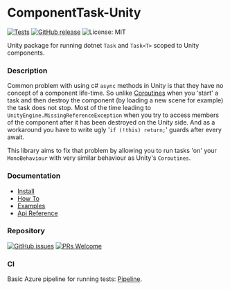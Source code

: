 # ComponentTask-Unity


[![Tests](https://img.shields.io/azure-devops/tests/bastian-blokland/ComponentTask/6/master.svg)](https://dev.azure.com/bastian-blokland/ComponentTask/_build/latest?definitionId=6&branchName=master)
[![GitHub release](https://img.shields.io/github/release/BastianBlokland/componenttask-unity.svg)](https://github.com/BastianBlokland/componenttask-unity/releases/)
![License: MIT](https://img.shields.io/badge/License-MIT-blue.svg)

Unity package for running dotnet `Task` and `Task<T>` scoped to Unity components.


### Description
Common problem with using c# `async` methods in Unity is that they have no concept of a component
life-time.
So unlike [Coroutines](https://docs.unity3d.com/ScriptReference/Coroutine.html) when you 'start' a
task and then destroy the component (by loading a new scene for example) the task does not stop.
Most of the time leading to `UnityEngine.MissingReferenceException` when you try to access members
of the component after it has been destroyed on the Unity side. And as a workaround you have to
write ugly '`if (!this) return;`' guards after every await.

This library aims to fix that problem by allowing you to run tasks 'on' your `MonoBehaviour` with very
similar behaviour as Unity's `Coroutines`.


### Documentation
* [Install](install.md)
* [How To](how-to.md)
* [Examples](examples.md)
* [Api Reference](api/index.md)


### Repository
[![GitHub issues](https://img.shields.io/github/issues/BastianBlokland/componenttask-unity.svg)](https://GitHub.com/BastianBlokland/componenttask-unity/issues/)
[![PRs Welcome](https://img.shields.io/badge/PRs-welcome-brightgreen.svg?style=flat-square)](https://github.com/BastianBlokland/componenttask-unity/pulls)


### CI
Basic Azure pipeline for running tests: [Pipeline](https://dev.azure.com/bastian-blokland/ComponentTask/_build?definitionId=6).
